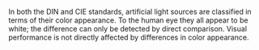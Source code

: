 In both the DIN and CIE standards, artificial light sources are classified in terms of their color appearance. To the human eye they all appear to be white; the difference can only be detected by direct comparison. Visual performance is not directly affected by differences in color appearance.
